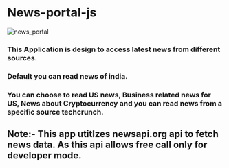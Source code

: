 # News-portal-js

![news_portal](https://github.com/himeshnishant1/News-portal-js/assets/24701555/552011ea-0994-4c95-8d7d-60f867d73a38)

### This Application is design to access latest news from different sources.
### Default you can read news of india.
### You can choose to read US news, Business related news for US, News about Cryptocurrency and you can read news from a specific source techcrunch.

## Note:- This app utitlzes newsapi.org api to fetch news data. As this api allows free call only for developer mode.
